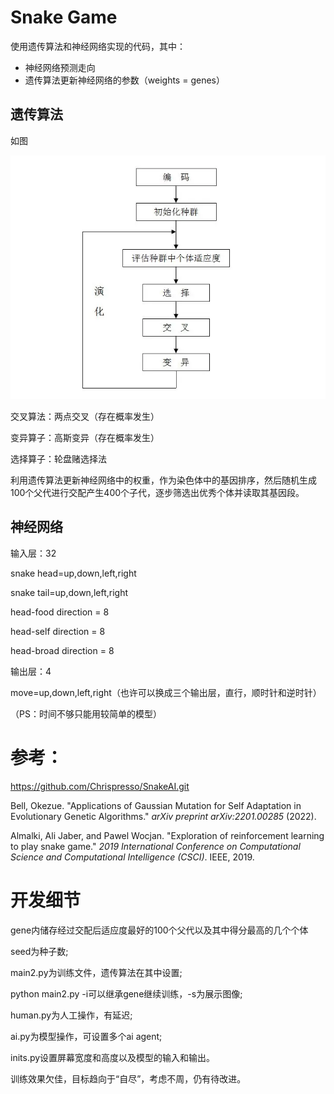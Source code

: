 # Snake Game

使用遗传算法和神经网络实现的代码，其中：

* 神经网络预测走向
* 遗传算法更新神经网络的参数（weights = genes）

## 遗传算法

如图

![10386940f6a0d1d8226405fa.webp](assets/10386940-f6a0d1d8226405fa.webp)



交叉算法：两点交叉（存在概率发生）

变异算子：高斯变异（存在概率发生）

选择算子：轮盘赌选择法

利用遗传算法更新神经网络中的权重，作为染色体中的基因排序，然后随机生成100个父代进行交配产生400个子代，逐步筛选出优秀个体并读取其基因段。


## 神经网络

输入层：32

snake head=up,down,left,right

snake tail=up,down,left,right

head-food direction = 8

head-self direction = 8

head-broad direction = 8

输出层：4

move=up,down,left,right（也许可以换成三个输出层，直行，顺时针和逆时针）

（PS：时间不够只能用较简单的模型）


# 参考：

https://github.com/Chrispresso/SnakeAI.git

Bell, Okezue. "Applications of Gaussian Mutation for Self Adaptation in Evolutionary Genetic Algorithms." *arXiv preprint arXiv:2201.00285* (2022).

Almalki, Ali Jaber, and Pawel Wocjan. "Exploration of reinforcement learning to play snake game." *2019 International Conference on Computational Science and Computational Intelligence (CSCI)*. IEEE, 2019.


# 开发细节

gene内储存经过交配后适应度最好的100个父代以及其中得分最高的几个个体

seed为种子数;

main2.py为训练文件，遗传算法在其中设置;

python main2.py -i可以继承gene继续训练，-s为展示图像;

human.py为人工操作，有延迟;

ai.py为模型操作，可设置多个ai agent;

inits.py设置屏幕宽度和高度以及模型的输入和输出。

训练效果欠佳，目标趋向于“自尽”，考虑不周，仍有待改进。

